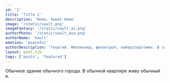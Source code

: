 ```yaml
---
id: '1'
title: 'Title 1'
description: 'Home, Sweet Home'
image: '/static/vault.png'
imageFantasy: '/static/vault_ai.png'
authorPhoto: '/static/vault_ava.png'
authorName: 'Vault'
emotion: 'peaceful'
authorDescription: 'Георгий. Миллионер, филантроп, киберспортсмен. В свободное время занимается хоккеем, футболом, волейболом, баскетболом, самбо, сумо, балетом, боксом, шахматами, покером, музыкой и репом. Также прыгает с парашютом и без, занимается маржинальной торговлей, поднял несколько тысяч на акциях крупных супермаркетов, умеет читать двоичный код, единичный тоже. Постоянно занятой человек. Горжусь.'
layout: post.njk
tags: ['posts', 'featured']
---
```


Обычное здание обычного города. В обычной квартире живу обычный я.
